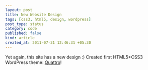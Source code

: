 ```yaml
---
layout: post
title: New Website Design
tags: [css3, html5, design, wordpress]
post_type: status
category: code
published: false
kind: article
created_at: 2011-07-31 12:46:31 +05:30
---
```


Yet again, this site has a new design :) Created first HTML5+CSS3 WordPress
theme:
[Quattro](/code/web-development/quattro-responsive-wordpress-theme-colophon/)!
